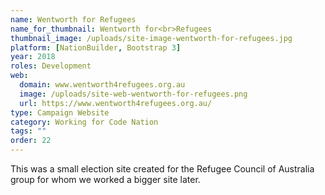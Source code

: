 ```yaml
---
name: Wentworth for Refugees
name_for_thumbnail: Wentworth for<br>Refugees
thumbnail_image: /uploads/site-image-wentworth-for-refugees.jpg
platform: [NationBuilder, Bootstrap 3]
year: 2018
roles: Development
web:
  domain: www.wentworth4refugees.org.au
  image: /uploads/site-web-wentworth-for-refugees.png
  url: https://www.wentworth4refugees.org.au/
type: Campaign Website
category: Working for Code Nation
tags: ""
order: 22
---
```


This was a small election site created for the Refugee Council of Australia group for whom we worked a bigger site later.